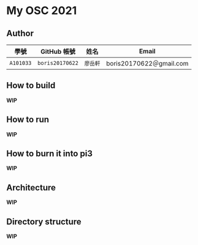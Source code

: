 # My OSC 2021

## Author

| 學號 | GitHub 帳號 | 姓名 | Email |
| --- | ----------- | --- | --- |
|`A101033`| `boris20170622` | `廖岳軒` | boris20170622＠gmail.com |

## How to build

**WIP**

## How to run

**WIP**

## How to burn it into pi3

**WIP**

## Architecture

**WIP**

## Directory structure

**WIP**
